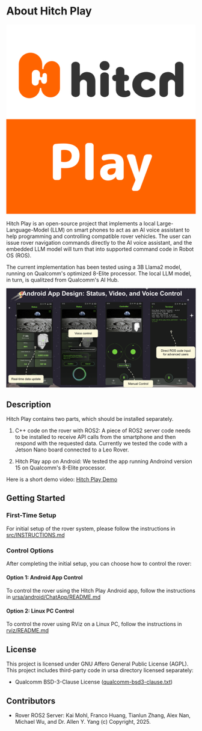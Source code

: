 # About Hitch Play
![HitchPlay_logo.png](HitchPlay_logo.png)

Hitch Play is an open-source project that implements a local Large-Language-Model (LLM) on smart phones to act as an AI voice assistant to help programming and controlling compatible rover vehicles. The user can issue rover navigation commands directly to the AI voice assistant, and the embedded LLM model will turn that into supported command code in Robot OS (ROS).

The current implementation has been tested using a 3B Llama2 model, running on Qualcomm's optimized 8-Elite processor. The local LLM model, in turn, is qualitzed from Qualcomm's AI Hub.

![AndoidApp.png](AndroidApp.png)

## Description
Hitch Play contains two parts, which should be installed separately.
1. C++ code on the rover with ROS2: A piece of ROS2 server code needs to be installed to receive API calls from the smartphone and then respond with the requested data. Currently we tested the code with a Jetson Nano board connected to a Leo Rover.
   
2. Hitch Play app on Android: We tested the app running Androind version 15 on Qualcomm's 8-Elite processor.

Here is a short demo video:
[Hitch Play Demo](https://drive.google.com/file/d/1GatD-wnXYO9-Zkg2-0efDdhuACMSJTps/view)

## Getting Started

### First-Time Setup
For initial setup of the rover system, please follow the instructions in [src/INSTRUCTIONS.md](src/INSTRUCTIONS.md)

### Control Options
After completing the initial setup, you can choose how to control the rover:

#### Option 1: Android App Control
To control the rover using the Hitch Play Android app, follow the instructions in [ursa/android/ChatApp/README.md](ursa/android/ChatApp/README.md)

#### Option 2: Linux PC Control
To control the rover using RViz on a Linux PC, follow the instructions in [rviz/README.md](rviz/README.md)

## License
This project is licensed under GNU Affero General Public License (AGPL).
This project includes third-party code in ursa directory licensed separately:
- Qualcomm BSD-3-Clause License ([qualcomm-bsd3-clause.txt](third-party-licenses/qualcomm-bsd3-clause.txt))
## Contributors
* Rover ROS2 Server: Kai Mohl, Franco Huang, Tianlun Zhang, Alex Nan, Michael Wu, and Dr. Allen Y. Yang
(c) Copyright, 2025.
